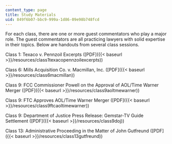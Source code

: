 ```yaml
---
content_type: page
title: Study Materials
uid: 849f6b07-bbc9-999a-1d86-09e98b748fcd
---
```


For each class, there are one or more guest commentators who play a major role. The guest commentators are all practicing lawyers with solid expertise in their topics. Below are handouts from several class sessions.

Class 1: Texaco v. Pennzoil Excerpts ([PDF]({{< baseurl >}}/resources/class1texacopennzoilexcerpts))

Class 6: Mills Acquisition Co. v. Macmillan, Inc. ([PDF]({{< baseurl >}}/resources/class6macmillan))

Class 9: FCC Commissioner Powell on the Approval of AOL/Time Warner Merger ([PDF]({{< baseurl >}}/resources/class9aoltmewarner))

Class 9: FTC Approves AOL/Time Warner Merger ([PDF]({{< baseurl >}}/resources/class9ftcaoltimewarner))

Class 9: Department of Justice Press Release: Gemstar-TV Guide Settlement ([PDF]({{< baseurl >}}/resources/class9doj))

Class 13: Administrative Proceeding in the Matter of John Gutfreund ([PDF]({{< baseurl >}}/resources/class13gutfreund))
